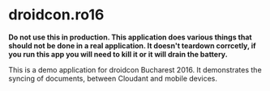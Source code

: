 # droidcon.ro16

**Do not use this in production. This application does various things that
should not be done in a real application. It doesn't teardown corrcetly,
if you run this app you will need to kill it or it will drain the battery.**

This is a demo application for droidcon Bucharest 2016. It demonstrates the
syncing of documents, between Cloudant and mobile devices.
